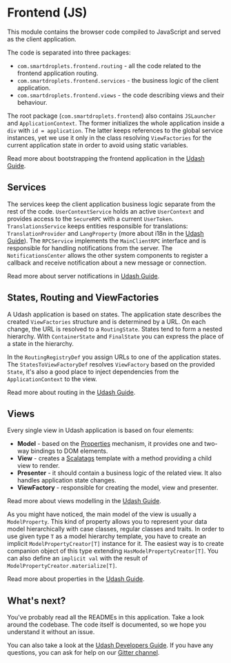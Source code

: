 # Frontend (JS)

This module contains the browser code compiled to JavaScript and served as the client application.

The code is separated into three packages:
* `com.smartdroplets.frontend.routing` - all the code related to the frontend application routing.
* `com.smartdroplets.frontend.services` - the business logic of the client application.
* `com.smartdroplets.frontend.views` - the code describing views and their behaviour.

The root package (`com.smartdroplets.frontend`) also contains `JSLauncher` and `ApplicationContext`. The former 
initializes the whole application inside a `div` with `id = application`. The latter keeps references 
to the global service instances, yet we use it only in the class resolving `ViewFactories` 
for the current application state in order to avoid using static variables.

Read more about bootstrapping the frontend application in the [Udash Guide](http://guide.udash.io/#/bootstrapping/frontend).

## Services

The services keep the client application business logic separate from the rest of the code. 
`UserContextService` holds an active `UserContext` and provides access to the `SecureRPC` with 
a current `UserToken`. `TranslationsService` keeps entities responsible for translations: 
`TranslationProvider` and `LangProperty` (more about i18n in the [Udash Guide](http://guide.udash.io/#/ext/i18n)). 
The `RPCService` implements the `MainClientRPC` interface and is responsible for handling notifications from the server.
The `NotificationsCenter` allows the other system components to register a callback and receive notification
about a new message or connection.  

Read more about server notifications in [Udash Guide](http://guide.udash.io/#/rpc/server-client).

## States, Routing and ViewFactories

A Udash application is based on states. The application state describes the created `ViewFactories`
structure and is determined by a URL. On each change, the URL is resolved to a `RoutingState`. 
States tend to form a nested hierarchy.  With `ContainerState` and `FinalState` you can express 
the place of a state in the hierarchy.

In the `RoutingRegistryDef` you assign URLs to one of the application states. 
The `StatesToViewFactoryDef` resolves `ViewFactory` based on the provided `State`, it's also a good place
to inject dependencies from the `ApplicationContext` to the view.

Read more about routing in the [Udash Guide](http://guide.udash.io/#/frontend/routing).

## Views

Every single view in Udash application is based on four elements:
* **Model** - based on the [Properties](http://guide.udash.io/#/frontend/properties) mechanism, it provides one and two-way bindings to DOM elements.
* **View** - creates a [Scalatags](https://github.com/lihaoyi/scalatags) template with a method providing a child view to render.
* **Presenter** - it should contain a business logic of the related view. It also handles application state changes.
* **ViewFactory** - responsible for creating the model, view and presenter. 

Read more about views modelling in the [Udash Guide](http://guide.udash.io/#/frontend/mvp).

As you might have noticed, the main model of the view is usually a `ModelProperty`. This kind of property
allows you to represent your data model hierarchically with case classes, regular classes and traits.
In order to use given type `T` as a model hierarchy template, you have to create an implicit `ModelPropertyCreator[T]` instance 
for it. The easiest way is to create companion object of this type extending `HasModelPropertyCreator[T]`.
You can also define an `implicit val` with the result of `ModelPropertyCreator.materialize[T]`.

Read more about properties in the [Udash Guide](http://guide.udash.io/#/frontend/properties).

## What's next?

You've probably read all the READMEs in this application. Take a look around the codebase. 
The code itself is documented, so we hope you understand it without an issue.

You can also take a look at the [Udash Developers Guide](http://guide.udash.io/). If you have any questions,
you can ask for help on our [Gitter channel](https://gitter.im/UdashFramework/udash-core).